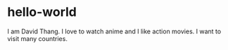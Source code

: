 # hello-world
I am David Thang. I love to watch anime and I like action movies. I want to visit many countries.
